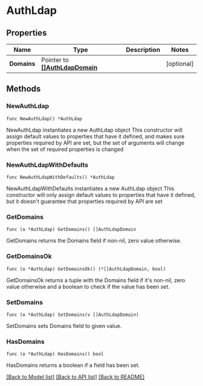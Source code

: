 # AuthLdap

## Properties

Name | Type | Description | Notes
------------ | ------------- | ------------- | -------------
**Domains** | Pointer to [**[]AuthLdapDomain**](AuthLdapDomain.md) |  | [optional] 

## Methods

### NewAuthLdap

`func NewAuthLdap() *AuthLdap`

NewAuthLdap instantiates a new AuthLdap object
This constructor will assign default values to properties that have it defined,
and makes sure properties required by API are set, but the set of arguments
will change when the set of required properties is changed

### NewAuthLdapWithDefaults

`func NewAuthLdapWithDefaults() *AuthLdap`

NewAuthLdapWithDefaults instantiates a new AuthLdap object
This constructor will only assign default values to properties that have it defined,
but it doesn't guarantee that properties required by API are set

### GetDomains

`func (o *AuthLdap) GetDomains() []AuthLdapDomain`

GetDomains returns the Domains field if non-nil, zero value otherwise.

### GetDomainsOk

`func (o *AuthLdap) GetDomainsOk() (*[]AuthLdapDomain, bool)`

GetDomainsOk returns a tuple with the Domains field if it's non-nil, zero value otherwise
and a boolean to check if the value has been set.

### SetDomains

`func (o *AuthLdap) SetDomains(v []AuthLdapDomain)`

SetDomains sets Domains field to given value.

### HasDomains

`func (o *AuthLdap) HasDomains() bool`

HasDomains returns a boolean if a field has been set.


[[Back to Model list]](../README.md#documentation-for-models) [[Back to API list]](../README.md#documentation-for-api-endpoints) [[Back to README]](../README.md)


